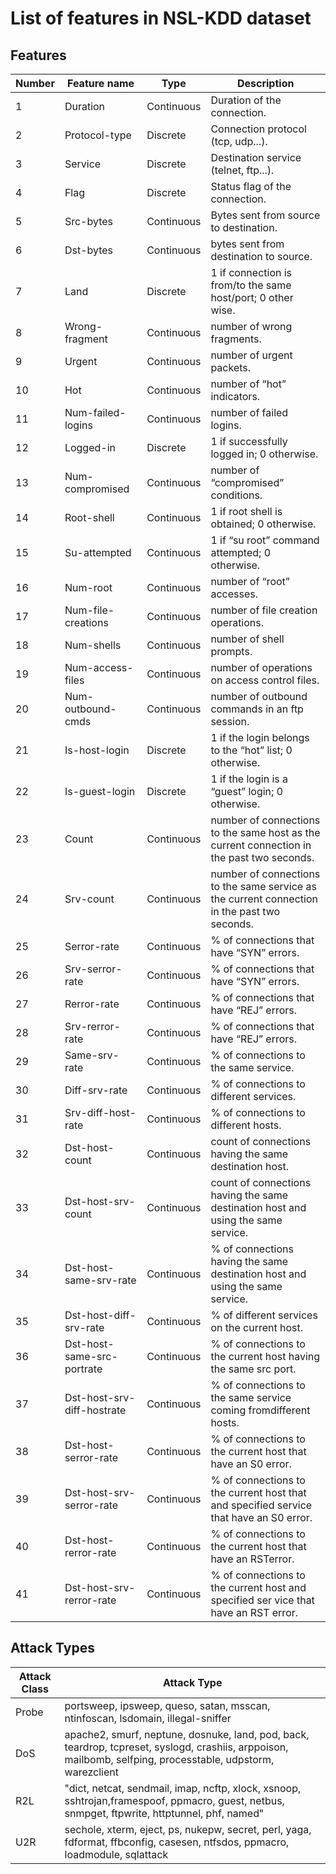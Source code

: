 # List of features in NSL-KDD dataset

## Features

|	Number	|	Feature name	|	Type	|	Description	|
|---------|---------------|--------|-------------|
|	1	|	Duration	|	Continuous	|	Duration of the connection.	|
|	2	|	Protocol-type	|	Discrete	|	Connection protocol (tcp, udp...).	|
|	3	|	Service	|	Discrete	|	Destination service (telnet, ftp...).	|
|	4	|	Flag	|	Discrete	|	Status flag of the connection.	|
|	5	|	Src-bytes	|	Continuous	|	Bytes sent from source to destination.	|
|	6	|	Dst-bytes	|	Continuous	|	bytes sent from destination to source.	|
|	7	|	Land	|	Discrete	|	1 if connection is from/to the same host/port; 0 other wise.	|
|	8	|	Wrong-fragment	|	Continuous	|	number of wrong fragments.	|
|	9	|	Urgent	|	Continuous	|	number of urgent packets.	|
|	10	|	Hot	|	Continuous	|	number of “hot” indicators.	|
|	11	|	Num-failed-logins	|	Continuous	|	number of failed logins.	|
|	12	|	Logged-in	|	Discrete	|	1 if successfully logged in; 0 otherwise.	|
|	13	|	Num-compromised	|	Continuous	|	number of “compromised” conditions.	|
|	14	|	Root-shell	|	Continuous	|	1 if root shell is obtained; 0 otherwise.	|
|	15	|	Su-attempted	|	Continuous	|	1 if “su root” command attempted; 0 otherwise.	|
|	16	|	Num-root	|	Continuous	|	number of “root” accesses.	|
|	17	|	Num-file-creations	|	Continuous	|	number of file creation operations.	|
|	18	|	Num-shells	|	Continuous	|	number of shell prompts.	|
|	19	|	Num-access-files	|	Continuous	|	number of operations on access control files.	|
|	20	|	Num-outbound-cmds	|	Continuous	|	number of outbound commands in an ftp session.	|
|	21	|	Is-host-login	|	Discrete	|	1 if the login belongs to the “hot” list; 0 otherwise.	|
|	22	|	Is-guest-login	|	Discrete	|	1 if the login is a “guest” login; 0 otherwise.	|
|	23	|	Count	|	Continuous	|	number of connections to the same host as the current connection in the past two seconds.	|
|	24	|	Srv-count	|	Continuous	|	number of connections to the same service as the current connection in the past two seconds.	|
|	25	|	Serror-rate	|	Continuous	|	% of connections that have “SYN” errors.	|
|	26	|	Srv-serror-rate	|	Continuous	|	% of connections that have “SYN” errors.	|
|	27	|	Rerror-rate	|	Continuous	|	% of connections that have “REJ” errors.	|
|	28	|	Srv-rerror-rate	|	Continuous	|	% of connections that have “REJ” errors.	|
|	29	|	Same-srv-rate	|	Continuous	|	% of connections to the same service.	|
|	30	|	Diff-srv-rate	|	Continuous	|	% of connections to different services.	|
|	31	|	Srv-diff-host-rate	|	Continuous	|	% of connections to different hosts.	|
|	32	|	Dst-host-count	|	Continuous	|	count of connections having the same destination host.	|
|	33	|	Dst-host-srv-count	|	Continuous	|	count of connections having the same destination host and using the same service.	|
|	34	|	Dst-host-same-srv-rate	|	Continuous	|	% of connections having the same destination host and using the same service.	|
|	35	|	Dst-host-diff-srv-rate	|	Continuous	|	% of different services on the current host.	|
|	36	|	Dst-host-same-src-portrate	|	Continuous	|	% of connections to the current host having the same src port.	|
|	37	|	Dst-host-srv-diff-hostrate	|	Continuous	|	% of connections to the same service coming fromdifferent hosts.	|
|	38	|	Dst-host-serror-rate	|	Continuous	|	% of connections to the current host that have an S0 error.	|
|	39	|	Dst-host-srv-serror-rate	|	Continuous	|	% of connections to the current host that and specified service that have an S0 error.	|
|	40	|	Dst-host-rerror-rate	|	Continuous	|	% of connections to the current host that have an RSTerror.	|
|	41	|	Dst-host-srv-rerror-rate	|	Continuous	|	% of connections to the current host and specified ser vice that have an RST error.	|



## Attack Types


|	Attack Class 	|	Attack Type	|
|---------------|-------------|
|	Probe	|	portsweep, ipsweep, queso, satan, msscan, ntinfoscan, lsdomain, illegal-sniffer	|
|	DoS	|	apache2, smurf, neptune, dosnuke, land, pod, back, teardrop, tcpreset, syslogd, crashiis, arppoison, mailbomb, selfping, processtable, udpstorm, warezclient	|
|	R2L	|	"dict, netcat, sendmail, imap, ncftp, xlock, xsnoop, sshtrojan,framespoof, ppmacro, guest, netbus, snmpget, ftpwrite, httptunnel, phf, named"	|
|	U2R	|	sechole, xterm, eject, ps, nukepw, secret, perl, yaga, fdformat, ffbconfig, casesen, ntfsdos, ppmacro, loadmodule, sqlattack	|
